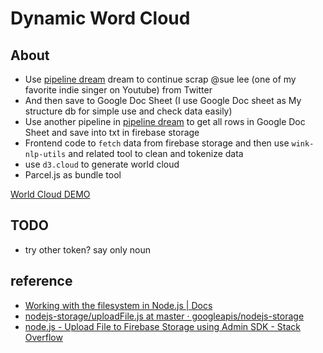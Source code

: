 # Dynamic Word Cloud

## About
- Use [pipeline dream](https://pipedream.com/) dream to continue scrap  @sue lee (one of my favorite indie singer on Youtube) from Twitter
- And then save to Google Doc Sheet (I use Google Doc sheet as My structure db for simple use and check data easily)
- Use another pipeline in [pipeline dream](https://pipedream.com/) to get all rows in Google Doc Sheet and save into txt in firebase storage
- Frontend code to `fetch` data from firebase storage and then use `wink-nlp-utils` and related tool to clean and tokenize data
- use `d3.cloud` to generate world cloud
- Parcel.js as bundle tool


[World Cloud DEMO](https://angular-82e48.web.app/)
## TODO
  - try other token? say only noun

## reference
- [Working with the filesystem in Node.js | Docs](https://docs.pipedream.com/workflows/steps/code/nodejs/working-with-files/#the-tmp-directory)
- [nodejs-storage/uploadFile.js at master · googleapis/nodejs-storage](https://github.com/googleapis/nodejs-storage/blob/master/samples/uploadFile.js)
- [node.js - Upload File to Firebase Storage using Admin SDK - Stack Overflow](https://stackoverflow.com/questions/55111346/upload-file-to-firebase-storage-using-admin-sdk)

